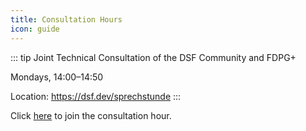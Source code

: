 ```yaml
---
title: Consultation Hours
icon: guide
---
```


::: tip Joint Technical Consultation of the DSF Community and FDPG+

Mondays, 14:00–14:50

Location: https://dsf.dev/sprechstunde
:::

Click [here](https://lecture.senfcall.de/sim-ock-1vk-l8o) to join the consultation hour.

